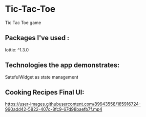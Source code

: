 # Tic-Tac-Toe
Tic Tac Toe game

## Packages I've used :
lottie: ^1.3.0
## Technologies the app demonstrates:
SatefulWidget as state management

## Cooking Recipes Final UI:


https://user-images.githubusercontent.com/89943558/165916724-990add42-5822-407c-8fc9-67d98baefb7f.mp4

